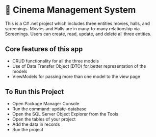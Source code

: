 # 🎥 Cinema Management System

This is a C# .net project which includes three entities movies, halls, and screenings. Movies and Halls are in many-to-many relationship via Screenings. Users can create, read, update, and delete all three entities.

## Core features of this app

- CRUD functionality for all the three models
- Use of Data Transfer Object (DTO) for better representation of the models
- ViewModels for passing more than one model to the view page

## To Run this Project

- Open Package Manager Console
- Run the command: update-database
- Open the SQL Server Object Explorer from the Tools
- Open the tables of your project
- Add the data in records
- Run the project
